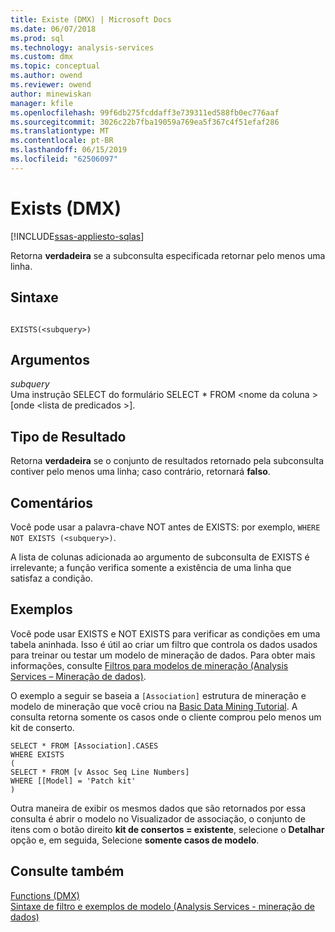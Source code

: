 ```yaml
---
title: Existe (DMX) | Microsoft Docs
ms.date: 06/07/2018
ms.prod: sql
ms.technology: analysis-services
ms.custom: dmx
ms.topic: conceptual
ms.author: owend
ms.reviewer: owend
author: minewiskan
manager: kfile
ms.openlocfilehash: 99f6db275fcddaff3e739311ed588fb0ec776aaf
ms.sourcegitcommit: 3026c22b7fba19059a769ea5f367c4f51efaf286
ms.translationtype: MT
ms.contentlocale: pt-BR
ms.lasthandoff: 06/15/2019
ms.locfileid: "62506097"
---
```

# <a name="exists-dmx"></a>Exists (DMX)
[!INCLUDE[ssas-appliesto-sqlas](../includes/ssas-appliesto-sqlas.md)]

  Retorna **verdadeira** se a subconsulta especificada retornar pelo menos uma linha.  
  
## <a name="syntax"></a>Sintaxe  
  
```  
  
EXISTS(<subquery>)  
```  
  
## <a name="arguments"></a>Argumentos  
 *subquery*  
 Uma instrução SELECT do formulário SELECT * FROM \<nome da coluna > [onde \<lista de predicados >].  
  
## <a name="result-type"></a>Tipo de Resultado  
 Retorna **verdadeira** se o conjunto de resultados retornado pela subconsulta contiver pelo menos uma linha; caso contrário, retornará **falso**.  
  
## <a name="remarks"></a>Comentários  
 Você pode usar a palavra-chave NOT antes de EXISTS: por exemplo, `WHERE NOT EXISTS (<subquery>)`.  
  
 A lista de colunas adicionada ao argumento de subconsulta de EXISTS é irrelevante; a função verifica somente a existência de uma linha que satisfaz a condição.  
  
## <a name="examples"></a>Exemplos  
 Você pode usar EXISTS e NOT EXISTS para verificar as condições em uma tabela aninhada. Isso é útil ao criar um filtro que controla os dados usados para treinar ou testar um modelo de mineração de dados. Para obter mais informações, consulte [Filtros para modelos de mineração &#40;Analysis Services – Mineração de dados&#41;](../analysis-services/data-mining/filters-for-mining-models-analysis-services-data-mining.md).  
  
 O exemplo a seguir se baseia a `[Association]` estrutura de mineração e modelo de mineração que você criou na [Basic Data Mining Tutorial](https://msdn.microsoft.com/library/6602edb6-d160-43fb-83c8-9df5dddfeb9c). A consulta retorna somente os casos onde o cliente comprou pelo menos um kit de conserto.  
  
```  
SELECT * FROM [Association].CASES  
WHERE EXISTS  
(  
SELECT * FROM [v Assoc Seq Line Numbers]  
WHERE [[Model] = 'Patch kit'  
)  
```  
  
 Outra maneira de exibir os mesmos dados que são retornados por essa consulta é abrir o modelo no Visualizador de associação, o conjunto de itens com o botão direito **kit de consertos = existente**, selecione o **Detalhar** opção e, em seguida, Selecione **somente casos de modelo**.  
  
## <a name="see-also"></a>Consulte também  
 [Functions &#40;DMX&#41;](../dmx/functions-dmx.md)   
 [Sintaxe de filtro e exemplos de modelo &#40;Analysis Services - mineração de dados&#41;](../analysis-services/data-mining/model-filter-syntax-and-examples-analysis-services-data-mining.md)  
  
  

